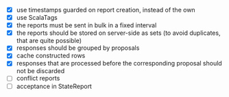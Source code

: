 - [x] use timestamps guarded on report creation, instead of the own
- [x] use ScalaTags
- [x] the reports must be sent in bulk in a fixed interval
- [x] the reports should be stored on server-side as sets (to avoid duplicates, that are quite possible)
- [x] responses should be grouped by proposals
- [x] cache constructed rows
- [x] responses that are processed before the corresponding proposal should not be discarded
- [ ] conflict reports
- [ ] acceptance in StateReport